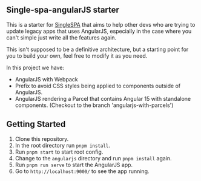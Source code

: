 ## Single-spa-angularJS starter

This is a starter for [SingleSPA](https://single-spa.js.org/) that aims to help other devs who are trying to update
legacy apps that uses AngularJS, especially in the case where you can't simple just write all the features again.

This isn't supposed to be a definitive architecture, but a starting point for you to build your own, feel free to modify it as you need.

In this project we have:
- AngularJS with Webpack
- Prefix to avoid CSS styles being applied to components outside of AngularJS.
- AngularJS rendering a Parcel that contains Angular 15 with standalone components. (Checkout to the branch 'angularjs-with-parcels')

## Getting Started

1. Clone this repository.
2. In the root directory run `pnpm install`.
3. Run `pnpm start` to start root config.
4. Change to the `angularjs` directory and run `pnpm install` again.
5. Run `pnpm run serve` to start the AngularJS app.
6. Go to `http://localhost:9000/` to see the app running.
